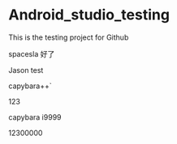 # Android_studio_testing

This is the testing project for Github

spacesla 好了

Jason test

capybara++`

123

capybara
i9999

12300000

